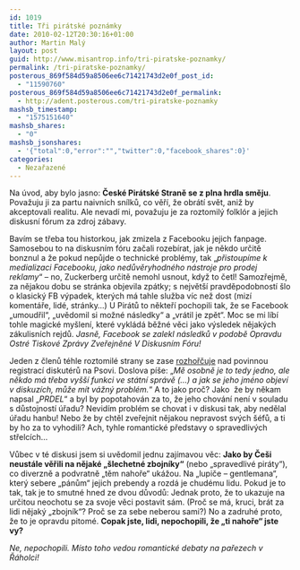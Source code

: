 ```yaml
---
id: 1019
title: Tři pirátské poznámky
date: 2010-02-12T20:30:16+01:00
author: Martin Malý
layout: post
guid: http://www.misantrop.info/tri-piratske-poznamky/
permalink: /tri-piratske-poznamky/
posterous_869f584d59a8506ee6c71421743d2e0f_post_id:
  - "11590760"
posterous_869f584d59a8506ee6c71421743d2e0f_permalink:
  - http://adent.posterous.com/tri-piratske-poznamky
mashsb_timestamp:
  - "1575151640"
mashsb_shares:
  - "0"
mashsb_jsonshares:
  - '{"total":0,"error":"","twitter":0,"facebook_shares":0}'
categories:
  - Nezařazené
---
```

Na &uacute;vod, aby bylo jasno: **Česk&eacute; Pir&aacute;tsk&eacute; Straně se z plna hrdla směju**. Považuju ji za partu naivn&iacute;ch sn&iacute;lků, co věř&iacute;, že obr&aacute;t&iacute; svět, aniž by akceptovali realitu. Ale nevad&iacute; mi, považuju je za roztomil&yacute; folkl&oacute;r a jejich diskusn&iacute; f&oacute;rum za zdroj z&aacute;bavy.

Bav&iacute;m se třeba tou historkou, jak zmizela z Facebooku jejich fanpage. Samosebou to na diskusn&iacute;m f&oacute;ru začali rozeb&iacute;rat, jak je někdo určitě bonznul a že pokud nepůjde o technick&eacute; probl&eacute;my, tak &#8222;_přistoup&iacute;me k medializaci Facebooku, jako nedůvěryhodn&eacute;ho n&aacute;stroje pro prodej reklamy_&#8220; &#8211; no, Zuckerberg určitě nemohl usnout, když to četl! Samozřejmě, za nějakou dobu se str&aacute;nka objevila zp&aacute;tky; s největ&scaron;&iacute; pravděpodobnost&iacute; &scaron;lo o klasick&yacute; FB v&yacute;padek, kter&yacute;ch m&aacute; tahle služba v&iacute;c než dost (miz&iacute; koment&aacute;ře, lid&eacute;, str&aacute;nky&#8230;) U Pir&aacute;tů to někteř&iacute; pochopili tak, že se Facebook &#8222;umoudřil&#8220;, &#8222;uvědomil si možn&eacute; n&aacute;sledky&#8220; a &#8222;vr&aacute;til je zpět&#8220;. Moc se mi l&iacute;b&iacute; tohle magick&eacute; my&scaron;len&iacute;, kter&eacute; vykl&aacute;d&aacute; běžn&eacute; věci jako v&yacute;sledek nějak&yacute;ch z&aacute;kulisn&iacute;ch rejdů. _Jasně, Facebook se zalekl n&aacute;sledků v podobě Opravdu Ostr&eacute; Tiskov&eacute; Zpr&aacute;vy Zveřejněn&eacute; V Diskusn&iacute;m F&oacute;ru!_

Jeden z členů t&eacute;hle roztomil&eacute; strany se zase [rozhořčuje](http://jdem.cz/http://blog.aktualne.centrum.cz/blogy/petr-vileta.php?itemid=8859) nad povinnou registrac&iacute; diskut&eacute;rů na Psovi. Doslova p&iacute;&scaron;e: &#8222;_Mě osobně je to tedy jedno, ale někdo m&aacute; třeba vy&scaron;&scaron;&iacute; funkci ve st&aacute;tn&iacute; spr&aacute;vě (&#8230;) a jak se jeho jm&eacute;no objev&iacute; v diskuz&iacute;ch, může m&iacute;t v&aacute;žn&yacute; probl&eacute;m._&#8220; A to jako proč? Jako&nbsp; že by někam napsal &#8222;_PRDEL_&#8220; a byl by popotahov&aacute;n za to, že jeho chov&aacute;n&iacute; nen&iacute; v souladu s důstojnost&iacute; &uacute;řadu? Nevid&iacute;m probl&eacute;m se chovat i v diskusi tak, aby nedělal &uacute;řadu hanbu! Nebo že by chtěl zveřejnit nějakou nepravost sv&yacute;ch &scaron;&eacute;fů, a ti by ho za to vyhodili? Ach, tyhle romantick&eacute; představy o spravedliv&yacute;ch střelc&iacute;ch&#8230;

Vůbec v t&eacute; diskusi jsem si uvědomil jednu zaj&iacute;mavou věc: **Jako by Če&scaron;i neust&aacute;le věřili na nějak&eacute; &#8222;&scaron;lechetn&eacute; zbojn&iacute;ky&#8220;** (nebo &#8222;spravedliv&eacute; pir&aacute;ty&#8220;), co diverzně a podvratně &#8222;těm nahoře&#8220; uk&aacute;žou. Na &#8222;lupiče &#8211; gentlemana&#8220;, kter&yacute; sebere &#8222;p&aacute;nům&#8220; jejich prebendy a rozd&aacute; je chud&eacute;mu lidu. Pokud je to tak, tak je to smutn&eacute; hned ze dvou důvodů: Jednak proto, že to ukazuje na určitou neochotu se za svoje věci postavit s&aacute;m. (Proč se m&aacute;, kruci, br&aacute;t za lidi nějak&yacute; &#8222;zbojn&iacute;k&#8220;? Proč se za sebe neberou sami?) No a zadruh&eacute; proto, že to je opravdu pitom&eacute;. **Copak jste, lidi, nepochopili, že &#8222;ti nahoře&#8220; jste vy?**

_Ne, nepochopili. M&iacute;sto toho vedou romantick&eacute; debaty na pařezech v Ř&aacute;holci!_